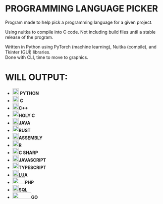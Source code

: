 # PROGRAMMING LANGUAGE PICKER #

Program made to help pick a programming language for a given project. <br />

Using nuitka to compile into C code. Not including build files until a stable release of the program. <br />

Written in Python using PyTorch (machine learning), Nuitka (compile), and Tkinter (GUI) libraries.<br />
Done with CLI, time to move to graphics. <br />


# WILL OUTPUT: #
- <img src="https://github.com/wettestsock/language-picker/assets/119987092/9adf8f95-7625-4a7e-8a80-35380450797d" width="20" height="21"> **PYTHON** <br />
- <img src="https://github.com/wettestsock/language-picker/assets/119987092/bdcc577f-115b-46a5-b438-aa41242630b4" width="20" height="21"> **C**<br />
- <img src="https://github.com/wettestsock/language-picker/assets/119987092/80291a15-e79d-425d-a992-9d8fa35cf48a" width="20" height="21">**C++**<br />
- <img src="https://github.com/wettestsock/language-picker/assets/119987092/13034508-b0ce-48d5-82e9-976c50f36349" width="20" height="21">**HOLY C**<br />
- <img src="https://github.com/wettestsock/language-picker/assets/119987092/832dcb10-8039-41e7-8cc2-ff70846edcf4" width="20" height="21">**JAVA**<br />
- <img src="https://github.com/wettestsock/language-picker/assets/119987092/8454841b-d2fe-4364-8664-e8fa5b2ef1fe)" width="20" height="21">**RUST**<br />
- <img src="https://github.com/wettestsock/language-picker/assets/119987092/10ee0224-05f4-475c-b4cd-09cf76d71a64" width="20" height="21">**ASSEMBLY**<br />
- <img src="https://github.com/wettestsock/language-picker/assets/119987092/40ef981c-687a-4ae7-9efe-0fa7a220accd" width="20" height="21">**R**<br />
- <img src="https://github.com/wettestsock/language-picker/assets/119987092/56ee2534-5582-4dae-9018-8e074c7b28f4" width="20" height="21">**C SHARP**<br />
- <img src="https://github.com/wettestsock/language-picker/assets/119987092/d5bc4218-94ad-4b85-b5b1-ae33b00188c9" width="20" height="21">**JAVASCRIPT**<br />
- <img src="https://github.com/wettestsock/language-picker/assets/119987092/96deb64b-4cbe-4665-b8d8-c1a64a975106" width="20" height="21">**TYPESCRIPT**<br />
- <img src="https://github.com/wettestsock/language-picker/assets/119987092/fd51c114-1b5f-4ffa-9691-6f822d3ea136" width="20" height="21">**LUA**<br />
- <img src="https://github.com/wettestsock/language-picker/assets/119987092/23a5ed2c-e7a8-459c-b4ba-e1d5e030558b" width="40" height="21">**PHP**<br />
- <img src="https://github.com/wettestsock/language-picker/assets/119987092/31d52254-1f34-4e8f-8978-6c1c3a1279fc" width="20" height="21">**SQL**<br />
- <img src="https://github.com/wettestsock/language-picker/assets/119987092/f6d15b14-98db-4d08-9e85-f2b28c320501" width="60" height="21">**GO**<br />




